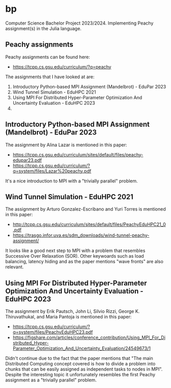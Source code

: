 # bp
Computer Science Bachelor Project 2023/2024.
Implementing Peachy assignment(s) in the Julia language.

## Peachy assignments
Peachy assignments can be found here:
- https://tcpp.cs.gsu.edu/curriculum/?q=peachy

The assignments that I have looked at are:
1. Introductory Python-based MPI Assignment (Mandelbrot) - EduPar 2023
2. Wind Tunnel Simulation - EduHPC 2021
3. Using MPI For Distributed Hyper-Parameter Optimization And Uncertainty Evaluation - EduHPC 2023
4. 

## Introductory Python-based MPI Assignment (Mandelbrot) - EduPar 2023
The assignment by Alina Lazar is mentioned in this paper:
- https://tcpp.cs.gsu.edu/curriculum/sites/default/files/peachy-edupar23.pdf
- https://tcpp.cs.gsu.edu/curriculum/?q=system/files/Lazar%20peachy.pdf

It's a nice introduction to MPI with a "trivially parallel" problem.

## Wind Tunnel Simulation - EduHPC 2021
The assignment by Arturo Gonzalez-Escribano and Yuri Torres is mentioned in this paper:
- http://tcpp.cs.gsu.edu/curriculum/sites/default/files/PeachyEduHPC21_0.pdf
- https://trasgo.infor.uva.es/sdm_downloads/wind-tunnel-peachy-assignment/

It looks like a good next step to MPI with a problem that resembles Successive Over Relaxation (SOR). Other keywoards such as load balancing, latency hiding and as the paper mentions "wave fronts" are also relevant.

## Using MPI For Distributed Hyper-Parameter Optimization And Uncertainty Evaluation - EduHPC 2023
The assignment by Erik Pautsch, John Li, Silvio Rizzi, George K. Thiruvathukal, and Maria Pantoja is mentioned in this paper:
- https://tcpp.cs.gsu.edu/curriculum/?q=system/files/PeachyEduHPC23.pdf
- https://figshare.com/articles/conference_contribution/Using_MPI_For_Distributed_Hyper-Parameter_Optimization_And_Uncertainty_Evaluation/24549673/1

Didn't continue due to the fact that the paper mentions that "The main Distributed Computing concept covered is how to divide a problem into chunks that can be easily assigned as independent tasks to nodes in MPI". Despite the interesting topic it unfortunately resembles the first Peachy assignment as a "trivially parallel" problem.